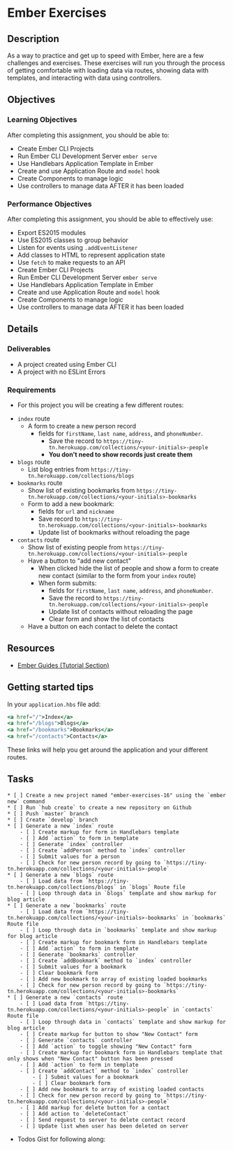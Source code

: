 # Ember Exercises

## Description

As a way to practice and get up to speed with Ember, here are a few challenges and exercises.
These exercises will run you through the process of getting comfortable with loading data via routes, showing data with templates, and interacting with data using controllers.

## Objectives

### Learning Objectives

After completing this assignment, you should be able to:

* Create Ember CLI Projects
* Run Ember CLI Development Server `ember serve`
* Use Handlebars Application Template in Ember
* Create and use Application Route and `model` hook
* Create Components to manage logic
* Use controllers to manage data AFTER it has been loaded

### Performance Objectives

After completing this assignment, you should be able to effectively use:

* Export ES2015 modules
* Use ES2015 classes to group behavior
* Listen for events using `.addEventListener`
* Add classes to HTML to represent application state
* Use `fetch` to make requests to an API
* Create Ember CLI Projects
* Run Ember CLI Development Server `ember serve`
* Use Handlebars Application Template in Ember
* Create and use Application Route and `model` hook
* Create Components to manage logic
* Use controllers to manage data AFTER it has been loaded

## Details

### Deliverables

* A project created using Ember CLI
* A project with no ESLint Errors

### Requirements

- For this project you will be creating a few different routes:

* `index` route
	- A form to create a new person record
	  * fields for `firstName`, `last name`, `address`, and `phoneNumber`.
		* Save the record to `https://tiny-tn.herokuapp.com/collections/<your-initials>-people`
		* **You don't need to show records just create them**
* `blogs` route
	- List blog entries from `https://tiny-tn.herokuapp.com/collections/blogs`
* `bookmarks` route
	- Show list of existing bookmarks from `https://tiny-tn.herokuapp.com/collections/<your-initials>-bookmarks`
	- Form to add a new bookmark:
		* fields for `url` and `nickname`
		* Save record to `https://tiny-tn.herokuapp.com/collections/<your-initials>-bookmarks`
		* Update list of bookmarks without reloading the page
* `contacts` route
	- Show list of existing people from `https://tiny-tn.herokuapp.com/collections/<your-initials>-people`
	- Have a button to "add new contact"
		* When clicked hide the list of people and show a form to create new contact (similar to the form from your `index` route)
		* When form submits:
			- fields for `firstName`, `last name`, `address`, and `phoneNumber`.
			- Save the record to `https://tiny-tn.herokuapp.com/collections/<your-initials>-people`
			- Update list of contacts without reloading the page
			- Clear form and show the list of contacts
	- Have a button on each contact to delete the contact

## Resources

* [Ember Guides (Tutorial Section)](https://guides.emberjs.com/v2.4.0/tutorial/ember-cli/)

## Getting started tips

In your `application.hbs` file add:

```hbs
<a href="/">Index</a>
<a href="/blogs">Blogs</a>
<a href="/bookmarks">Bookmarks</a>
<a href="/contacts">Contacts</a>
```

These links will help you get around the application and your different routes.

## Tasks

```
* [ ] Create a new project named "ember-exercises-16" using the `ember new` command
* [ ] Run `hub create` to create a new repository on Github
* [ ] Push `master` branch
* [ ] Create `develop` branch
* [ ] Generate a new `index` route
	- [ ] Create markup for form in Handlebars template
	- [ ] Add `action` to form in template
	- [ ] Generate `index` controller
	- [ ] Create `addPerson` method to `index` controller
	- [ ] Submit values for a person
	- [ ] Check for new person record by going to `https://tiny-tn.herokuapp.com/collections/<your-initials>-people`
* [ ] Generate a new `blogs` route
	- [ ] Load data from `https://tiny-tn.herokuapp.com/collections/blogs` in `blogs` Route file
	- [ ] Loop through data in `blogs` template and show markup for blog article
* [ ] Generate a new `bookmarks` route
	- [ ] Load data from `https://tiny-tn.herokuapp.com/collections/<your-initials>-bookmarks` in `bookmarks` Route file
	- [ ] Loop through data in `bookmarks` template and show markup for blog article
	- [ ] Create markup for bookmark form in Handlebars template
	- [ ] Add `action` to form in template
	- [ ] Generate `bookmarks` controller
	- [ ] Create `addBookmark` method to `index` controller
	- [ ] Submit values for a bookmark
	- [ ] Clear bookmark form
	- [ ] Add new bookmark to array of existing loaded bookmarks
	- [ ] Check for new person record by going to `https://tiny-tn.herokuapp.com/collections/<your-initials>-bookmarks`
* [ ] Generate a new `contacts` route
	- [ ] Load data from `https://tiny-tn.herokuapp.com/collections/<your-initials>-people` in `contacts` Route file
	- [ ] Loop through data in `contacts` template and show markup for blog article
	- [ ] Create markup for button to show "New Contact" form
	- [ ] Generate `contacts` controller
	- [ ] Add `action` to toggle showing "New Contact" form
	- [ ] Create markup for bookmark form in Handlebars template that only shows when "New Contact" button has been pressed
	- [ ] Add `action` to form in template
	- [ ] Create `addContact` method to `index` controller
		- [ ] Submit values for a bookmark
		- [ ] Clear bookmark form
	- [ ] Add new bookmark to array of existing loaded contacts
	- [ ] Check for new person record by going to `https://tiny-tn.herokuapp.com/collections/<your-initials>-people`
	- [ ] Add markup for delete button for a contact
	- [ ] Add action to `deleteContact`
	- [ ] Send request to server to delete contact record
	- [ ] Update list when user has been deleted on server
```

* Todos Gist for following along:
